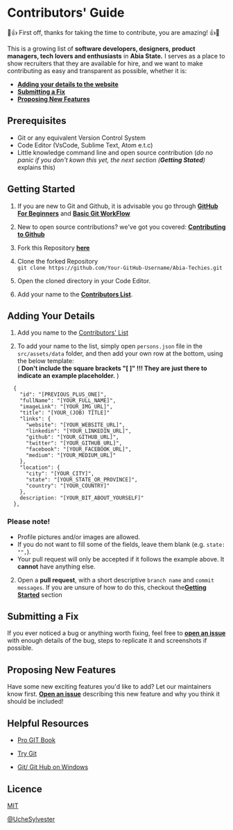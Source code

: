 # Contributors' Guide

💪👍 First off, thanks for taking the time to contribute, you are amazing! 👍💪

This is a growing list of **software developers, designers, product managers, tech lovers and enthusiasts** in **Abia State.** I serves as a place to show recruiters that they are available for hire, and we want to make contributing as easy and transparent as possible, whether it is:

- [**Adding your details to the website**](##Adding-Learning-Resources)
- [**Submitting a Fix**](##Submitting-a-Fix)
- [**Proposing New Features**](##Proposing-New-Features)

## Prerequisites

- Git or any equivalent Version Control System
- Code Editor (VsCode, Sublime Text, Atom e.t.c)
- Little knowledge command line and open source contribution (_do no panic if you don't kown this yet, the next section (**Getting Stated**)_ explains this)

## Getting Started

1.  If you are new to Git and Github, it is advisable you go through
    [**GitHub For Beginners**](http://readwrite.com/2013/09/30/understanding-github-a-journey-for-beginners-part-1/) and [**Basic Git WorkFlow**](https://guides.github.com/introduction/flow/index.html)

2.  New to open source contributions? we've got you covered: [**Contributing to Github**](https://egghead.io/courses/how-to-contribute-to-an-open-source-project-on-github)

3.  Fork this Repository [**here**](https://github.com/Abia-Community/Abia-Techies/fork)

4.  Clone the forked Repository <br>
    `git clone https://github.com/Your-GitHub-Username/Abia-Techies.git`

5.  Open the cloned directory in your Code Editor.

6.  Add your name to the [**Contributors List**](CONTRIBUTORS.md).

## Adding Your Details

1. Add you name to the [Contributors' List](CONTRIBUTORS.md)

1. To add your name to the list, simply open `persons.json` file in the `src/assets/data` folder, and then add your own row at the bottom, using the below template:  
   ( **Don't include the square brackets "[ ]" !!! They are just there to indicate an example placeholder.** )

```moonscript
  {
    "id": "[PREVIOUS_PLUS_ONE]",
    "fullName": "[YOUR_FULL_NAME]",
    "imageLink": "[YOUR_IMG_URL]",
    "title": "[YOUR_(JOB) TITLE]"
    "links": {
      "website": "[YOUR_WEBSITE_URL]",
      "linkedin": "[YOUR_LINKEDIN_URL]",
      "github": "[YOUR_GITHUB_URL]",
      "twitter": "[YOUR_GITHUB_URL]",
      "facebook": "[YOUR_FACEBOOK_URL]",
      "medium": "[YOUR_MEDIUM_URL]"
    },
    "location": {
      "city": "[YOUR_CITY]",
      "state": "[YOUR_STATE_OR_PROVINCE]",
      "country": "[YOUR_COUNTRY]"
    },
    description: "[YOUR_BIT_ABOUT_YOURSELF]"
  },
```

### Please note!

- Profile pictures and/or images are allowed.
- If you do not want to fill some of the fields, leave them blank (e.g. `state: "",`).
- Your pull request will only be accepted if it follows the example above. It **cannot** have anything else.

2.  Open a **pull request**, with a short descriptive `branch name` and `commit messages`. If you are unsure of how to do this, checkout the[**Getting Started**](##Getting-Started) section

## Submitting a Fix

If you ever noticed a bug or anything worth fixing, feel free to [**open an issue**](https://github.com/Abia-Community/Abia-Techies/issues) with enough details of the bug, steps to replicate it and screenshots if possible.

## Proposing New Features

Have some new exciting features you'd like to add? Let our maintainers know first. [**Open an issue**](https://github.com/Abia-Community/Abia-Techies/issues) describing this new feature and why you think it should be included!

## Helpful Resources

- [Pro GIT Book](https://git-scm.com/book/en/v2)

- [Try Git](https://try.github.io/)

- [Git/ Git Hub on Windows](https://www.youtube.com/watch?v=J_Clau1bYco)

## Licence

[MIT](https://opensource.org/licenses/MIT)

[@UcheSylvester](https://github.com/UcheSylvester)
